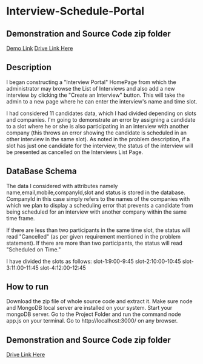 

# Interview-Schedule-Portal

## Demonstration and Source Code zip folder
[Demo Link](https://drive.google.com/drive/u/0/folders/1UNWCpS5FwRUcI-PznPxDA_cNvNt2ZNvw)
[Drive Link Here](https://drive.google.com/drive/u/0/folders/1UNWCpS5FwRUcI-PznPxDA_cNvNt2ZNvw)

## Description
I began constructing a "Interview Portal" HomePage from which the administrator may browse the List of Interviews and 
also add a new interview by clicking the "Create an Interview" button. This will take the admin to a new page where he can enter the interview's name and time slot.


I had considered 11 candidates data, which I had divided depending on slots and companies. I'm going to demonstrate an error by assigning a candidate to a slot where 
he or she is also participating in an interview with another company (this throws an error showing the candidate is scheduled in an other interview in the same slot). 
As noted in the problem description, if a slot has just one candidate for the interview, the status of the interview will be presented as cancelled on the Interviews List Page.


## DataBase Schema 

The data I considered with attributes namely name,email,mobile,companyId,slot and status is stored in the database.
CompanyId in this case simply refers to the names of the companies with which we plan to display a scheduling error 
that prevents a candidate from being scheduled for an interview with another company within the same time frame.

If there are less than two participants in the same time slot, the status will read "Cancelled" (as per given requirement mentioned in the problem statement).
If there are more than two participants, the status will read "Scheduled on Time."

I have divided the slots as follows:
slot-1:9:00-9:45
slot-2:10:00-10:45
slot-3:11:00-11:45
slot-4:12:00-12:45

## How to run
Download the zip file of whole source code and extract it.
Make sure node and MongoDB local server are installed on your system.
Start your mongoDB server.
Go to the Project Folder and run the command node app.js on your terminal.
Go to http://localhost:3000/ on any browser.


## Demonstration and Source Code zip folder
[Drive Link Here](https://drive.google.com/drive/u/0/folders/1UNWCpS5FwRUcI-PznPxDA_cNvNt2ZNvw)









